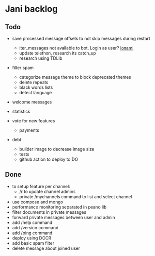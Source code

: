 # Jani backlog

## Todo

- save processed message offsets to not skip messages during restart
  - iter_messages not available to bot. Login as user? [lonami](https://t.me/TelethonChat/312114)
  - update telethon, research its catch_up
  - research using TDLib

- filter spam
  - categorize message theme to block deprecated themes
  - delete repeats
  - black words lists
  - detect language

- welcome messages

- statistics

- vote for new features
  - payments

- debt
  - builder image to decrease image size
  - tests
  - github action to deploy to DO

## Done

- to setup feature per channel:
  - /r to update channel admins
  - private /mychannels command to list and select channel
- use compose and mongo
- performance monitoring separated in peano lib
- filter documents in private messages
- forward private messages between user and admin
- add /help command
- add /version command
- add /ping command
- deploy using DOCR
- add basic spam filter
- delete message about joined user
